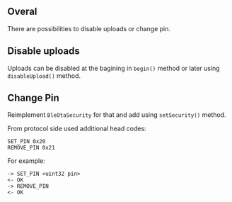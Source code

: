 ## Overal
There are possibilities to disable uploads or change pin.

## Disable uploads
Uploads can be disabled at the bagining in `begin()` method or later using `disableUpload()` method.

## Change Pin
Reimplement `BleOtaSecurity` for that and add using `setSecurity()` method.

From protocol side used additional head codes:
```
SET_PIN 0x20
REMOVE_PIN 0x21
```

For example:
```
-> SET_PIN <uint32 pin>
<- OK
-> REMOVE_PIN
<- OK
```
